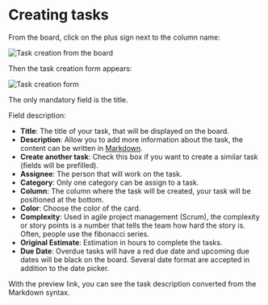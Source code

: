 Creating tasks
==============

From the board, click on the plus sign next to the column name:

![Task creation from the board](http://kanboard.net/screenshots/documentation/task-creation-board.png)

Then the task creation form appears:

![Task creation form](http://kanboard.net/screenshots/documentation/task-creation-form.png)

The only mandatory field is the title.

Field description:

- **Title**: The title of your task, that will be displayed on the board.
- **Description**: Allow you to add more information about the task, the content can be written in [Markdown](http://kanboard.net/documentation/syntax-guide).
- **Create another task**: Check this box if you want to create a similar task (fields will be prefilled).
- **Assignee**: The person that will work on the task.
- **Category**: Only one category can be assign to a task.
- **Column**: The column where the task will be created, your task will be positioned at the bottom.
- **Color**: Choose the color of the card.
- **Complexity**: Used in agile project management (Scrum), the complexity or story points is a number that tells the team how hard the story is. Often, people use the fibonacci series.
- **Original Estimate**: Estimation in hours to complete the tasks.
- **Due Date**: Overdue tasks will have a red due date and upcoming due dates will be black on the board. Several date format are accepted in addition to the date picker.

With the preview link, you can see the task description converted from the Markdown syntax.